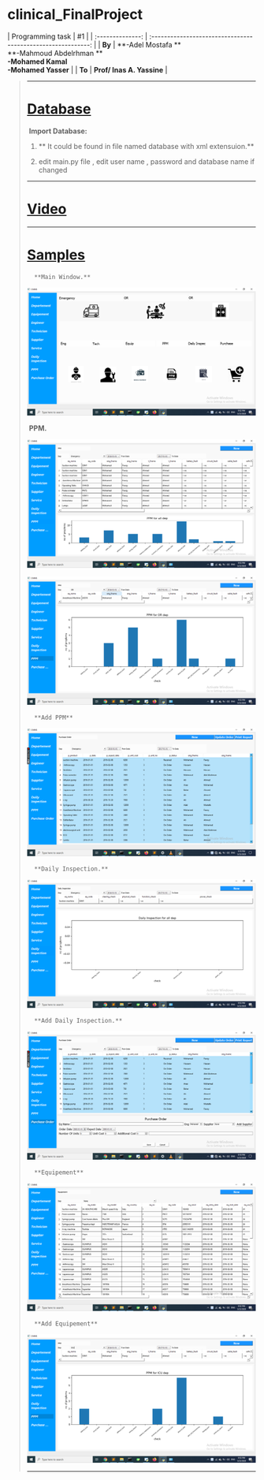 # clinical_FinalProject

﻿| Programming task |                              #1                              |
| :--------------: | :----------------------------------------------------------: |
|      **By**      | **-Adel Mostafa ** <br /> **-Mahmoud Abdelrhman ** <br /> **-Mohamed Kamal** <br /> **-Mohamed Yasser** |
|      **To**      |                  **Prof/ Inas A. Yassine**                   |

> ------
>
> # [Database]()
>
> ​		**Import Database:**
>
> 1. ** It could be found in file named database with xml extensuion.**
>
> 2. edit main.py file , edit user name , password and database name if changed
>
> 
>
> ------
> # [Video]()
>
>
>
> ------
> # [Samples]()
>
> 		**Main Window.** 
>
> ![](/imgs/img11.png)
>
> ​		**PPM.**
>
> ![](/imgs/img7.png)
>
> ![](/imgs/img8.png)
>
> 		**Add PPM**
>
> ![](/imgs/img13.png)
>
> 		**Daily Inspection.**
>
> ![](/imgs/img6.png)
>
> 		**Add Daily Inspection.**
>
> ![](/imgs/img14.png)
>
> 		**Equipement**
>
> ![](/imgs/img2.png)
>
> 		**Add Equipement**
>
> ![](/imgs/img9.png)
>
> ------
>
